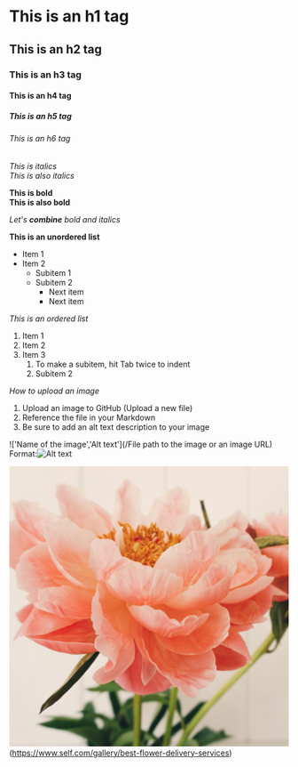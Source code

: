 # This is an h1 tag
## This is an h2 tag
### This is an h3 tag
#### This is an h4 tag
##### This is an h5 tag
###### This is an h6 tag

*This is italics* <br>
_This is also italics_

**This is bold** <br>
__This is also bold__

_Let's **combine** bold and italics_

**This is an unordered list**
* Item 1
* Item 2
  * Subitem 1
  * Subitem 2
    * Next item
    * Next item

*This is an ordered list*
1. Item 1
2. Item 2
3. Item 3
    1. To make a subitem, hit Tab twice to indent
    2. Subitem 2

*How to upload an image* 
1. Upload an image to GitHub (Upload a new file)
2. Reference the file in your Markdown
3. Be sure to add an alt text description to your image

!['Name of the image','Alt text'](/File path to the image or an image URL)
Format:![Alt text](url)

!['Peony','Peony flower bloom'](/peony.jpg)
(https://www.self.com/gallery/best-flower-delivery-services)
